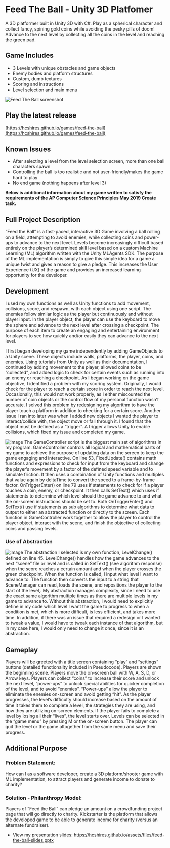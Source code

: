# Feed The Ball - Unity 3D Platfomer

A 3D platformer built in Unity 3D with C#. Play as a spherical character and collect fancy, spining gold coins while avoiding the pesky pills of doom! Advance to the next level by collecting all the coins in the level and reaching the green pad.

## Game Includes
- 3 Levels with unique obstacles and game objects
- Enemy bodies and platform structures
- Custom, dumb textures
- Scoring and instructions
- Level selection and main menu

![Feed The Ball screenshot](https://hcshires.github.io/assets/images/feed-the-ball.jpg)

## Play the latest release
[https://hcshires.github.io/games/feed-the-ball](https://hcshires.github.io/games/feed-the-ball)

## Known Issues
- After selecting a level from the level selection screen, more than one ball characters spawn
- Controlling the ball is too realistic and not user-friendly/makes the game hard to play
- No end game (nothing happens after level 3)

**Below is additional information about my game written to satisfy the requirements of the AP Computer Science Principles May 2019 Create task.**

## Full Project Description
“Feed the Ball” is a fast-paced, interactive 3D Game involving a ball rolling on a field, attempting to avoid enemies, while collecting coins and power-ups to advance to the next level. Levels become increasingly difficult based entirely on the player’s determined skill level based on a custom Machine Learning (ML) algorithm written with the Unity MLAgents SDK. The purpose of the ML implementation is simply to give this simple idea for a game a unique twist and gives a reason to give a pledge. This increases the User Experience (UX) of the game and provides an increased learning opportunity for the developer.

## Development
I used my own functions as well as Unity functions to add movement, collisions, score, and respawn, with each object using one script. The enemies follow similar logic as the player but continuously and without player input. In the player object, the player can use the keyboard to move the sphere and advance to the next level after crossing a checkpoint. The purpose of each item to create an engaging and entertaining environment for players to see how quickly and/or easily they can advance to the next level.

I first began developing my game independently by adding GameObjects to a Unity scene. These objects include walls, platforms, the player, coins, and enemies. Using tutorials from Unity as well as their documentation, I continued by adding movement to the player, allowed coins to be “collected”, and added logic to check for certain events such as running into an enemy or reaching a checkpoint. As I began working on the game objective, I identified a problem with my scoring system. Originally, I would check for the player to reach a certain score in order to reach the next level. Occasionally, this would not work properly, as I either miscounted the number of coin objects or the control flow of my personal function wasn’t accurate. I solved this problem by redesigning my algorithm to have the player touch a platform in addition to checking for a certain score. Another issue I ran into later was when I added new objects I wanted the player to interact/collide with, the object move or fall through it. I found that the object must be defined as a “trigger”. A trigger allows Unity to enable collisions, which fixed my issue and completed my game.

![image](https://user-images.githubusercontent.com/25646224/148729260-59bfcb49-2ad2-4f06-9ed0-98ccfb3568f2.png)
The GameController script is the biggest main set of algorithms in my program. GameController controls all logical and mathematical parts of my game to achieve the purpose of updating data on the screen to keep the game engaging and interactive. On line 53, FixedUpdate() contains math functions and expressions to check for input from the keyboard and change the player’s movement by a factor of the defined speed variable and to simulate friction. It then uses a combination of Unity functions and multiples that value again by deltaTime to convert the speed to a frame-by-frame factor. OnTriggerEnter() on line 79 uses if statements to check for if a player touches a coin, enemy, or checkpoint. It then calls SetText() which uses if statements to determine which level should the game advance to and what the on-screen instructions should be set to. Both OnTriggerEnter() and SetText() use if statements as sub algorithms to determine what data to output to either an abstracted function or directly to the screen. Each function in GameController work together to allow the player to control the player object, interact with the scene, and finish the objective of collecting coins and passing levels.

### Use of Abstraction
![image](https://user-images.githubusercontent.com/25646224/148729237-cd3b6687-70c4-46b9-a3aa-fac9546fc385.png)
The abstraction I selected is my own function, LevelChange() defined on line 45. LevelChange() handles how the game advances to the next “scene” file or level and is called in SetText() (see algorithm response) when the score reaches a certain amount and when the player crosses the green checkpoint. When the function is called, I input what level I want to advance to. The function then converts the input to a string that SceneManager can read, loads the scene, and repositions the player to the start of the level,. My abstraction manages complexity, since I need to use the exact same algorithm multiple times as there are multiple levels in my game to advance to. Without this abstraction, I would need to explicitly define in my code which level I want the game to progress to when a condition is met, which is more difficult, is less efficient, and takes more time. In addition, if there was an issue that required a redesign or I wanted to tweak a value, I would have to tweak each instance of that algorithm, but in my case here, I would only need to change it once, since it is an abstraction.

## Gameplay
Players will be greeted with a title screen containing “play” and “settings” buttons (detailed functionality included in Pseudocode). Players are shown the beginning scene. Players move the on-screen ball with W, A, S, D, or Arrow keys. Players can collect “coins” to increase their score and unlock the next level, “power-ups” to unlock special abilities for quicker completion of the level, and to avoid “enemies”. “Power-ups” allow the player to eliminate the enemies on-screen and avoid getting “hit”. As the player progresses, the level’s difficulty should increase based on the amount of time it takes them to complete a level, the strategies they are using, and how they are utilizing on-screen elements. If the player fails to complete a level by losing all their “lives”, the level starts over. Levels can be selected in the “game menu” by pressing M or the on-screen button. The player can quit the level or the game altogether from the same menu and save their progress.

## Additional Purpose

### Problem Statement:
How can I as a software developer, create a 3D platform/shooter game with ML implementation, to attract players and generate income to donate to charity?

### Solution - Philanthropy Model:
Players of “Feed the Ball” can pledge an amount on a crowdfunding project page that will go directly to charity. Kickstarter is the platform that allows the developed game to be able to generate income for charity (versus an alternate fundraiser).

- View my presentation slides: https://hcshires.github.io/assets/files/feed-the-ball-slides.pptx
